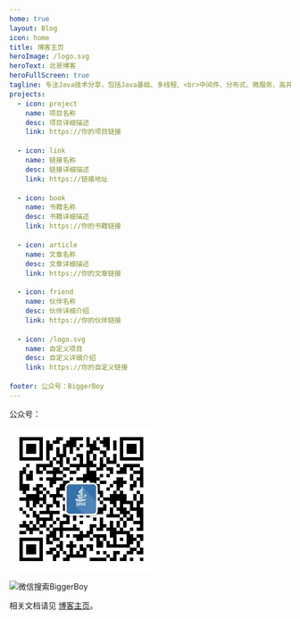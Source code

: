 ```yaml
---
home: true
layout: Blog
icon: home
title: 博客主页
heroImage: /logo.svg
heroText: 北哥博客
heroFullScreen: true
tagline: 专注Java技术分享，包括Java基础、多线程、<br>中间件、分布式、微服务、高并发、高可用等技术
projects:
  - icon: project
    name: 项目名称
    desc: 项目详细描述
    link: https://你的项目链接

  - icon: link
    name: 链接名称
    desc: 链接详细描述
    link: https://链接地址

  - icon: book
    name: 书籍名称
    desc: 书籍详细描述
    link: https://你的书籍链接

  - icon: article
    name: 文章名称
    desc: 文章详细描述
    link: https://你的文章链接

  - icon: friend
    name: 伙伴名称
    desc: 伙伴详细介绍
    link: https://你的伙伴链接

  - icon: /logo.svg
    name: 自定义项目
    desc: 自定义详细介绍
    link: https://你的自定义链接

footer: 公众号：BiggerBoy
---
```


公众号：

![微信搜索BiggerBoy ](./img/qcode.jpg)

<img :src="$withBase('/img/qcode.jpg')" alt="微信搜索BiggerBoy">

相关文档请见 [博客主页](home/)。

